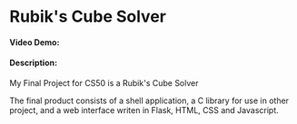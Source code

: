 # Rubik's Cube Solver
#### Video Demo:  <URL HERE>
#### Description:
My Final Project for CS50 is a Rubik's Cube Solver

The final product consists of a shell application, a C library for use in other project, and a web interface writen in Flask, HTML, CSS and Javascript.